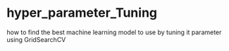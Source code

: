 # hyper_parameter_Tuning
how to find the best machine learning model to use by tuning it parameter using GridSearchCV

